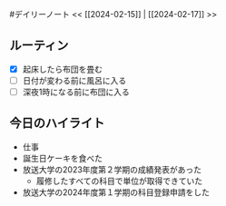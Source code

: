 #デイリーノート
<< [[2024-02-15]] | [[2024-02-17]] >>
## ルーティン
- [x] 起床したら布団を畳む
- [ ] 日付が変わる前に風呂に入る
- [ ] 深夜1時になる前に布団に入る
## 今日のハイライト
- 仕事
- 誕生日ケーキを食べた
- 放送大学の2023年度第２学期の成績発表があった
	- 履修したすべての科目で単位が取得できていた
- 放送大学の2024年度第１学期の科目登録申請をした
